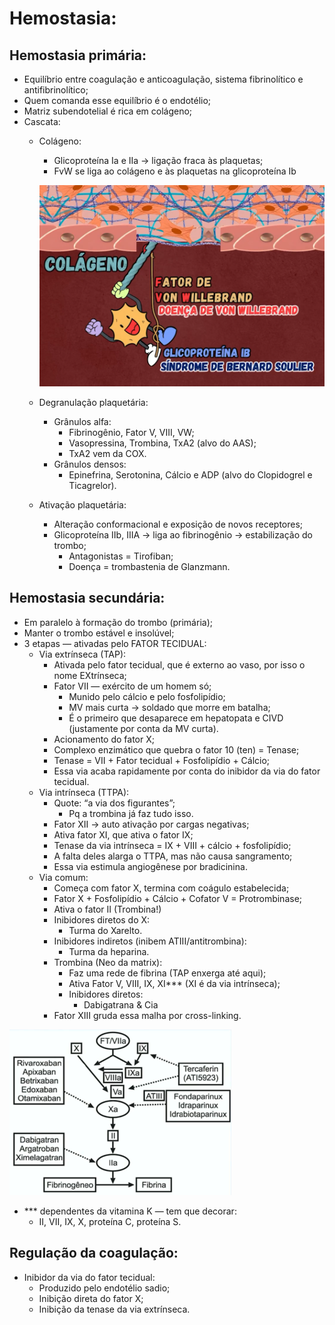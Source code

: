 # Hemostasia:

## Hemostasia primária:

- Equilíbrio entre coagulação e anticoagulação, sistema fibrinolítico e antifibrinolítico;
- Quem comanda esse equilíbrio é o endotélio;
- Matriz subendotelial é rica em colágeno;
- Cascata:
    - Colágeno:
        - Glicoproteína Ia e IIa → ligação fraca às plaquetas;
        - FvW se liga ao colágeno e às plaquetas na glicoproteína Ib
        
        ![image.png](anestesiologia/attachments/imgs/Hemostasia/image.png)
        
    - Degranulação plaquetária:
        - Grânulos alfa:
            - Fibrinogênio, Fator V, VIII, VW;
            - Vasopressina, Trombina, TxA2 (alvo do AAS);
            - TxA2 vem da COX.
        - Grânulos densos:
            - Epinefrina, Serotonina, Cálcio e ADP (alvo do Clopidogrel e Ticagrelor).
    - Ativação plaquetária:
        - Alteração conformacional e exposição de novos receptores;
        - Glicoproteína IIb, IIIA → liga ao fibrinogênio → estabilização do trombo;
            - Antagonistas = Tirofiban;
            - Doença = trombastenia de Glanzmann.

## Hemostasia secundária:

- Em paralelo à formação do trombo (primária);
- Manter o trombo estável e insolúvel;
- 3 etapas — ativadas pelo FATOR TECIDUAL:
    - Via extrínseca (TAP):
        - Ativada pelo fator tecidual, que é externo ao vaso, por isso o nome EXtrínseca;
        - Fator VII — exército de um homem só;
            - Munido pelo cálcio e pelo fosfolipídio;
            - MV mais curta → soldado que morre em batalha;
            - É o primeiro que desaparece em hepatopata e CIVD (justamente por conta da MV curta).
        - Acionamento do fator X;
        - Complexo enzimático que quebra o fator 10 (ten) = Tenase;
        - Tenase = VII + Fator tecidual + Fosfolipídio + Cálcio;
        - Essa via acaba rapidamente por conta do inibidor da via do fator tecidual.
    - Via intrínseca (TTPA):
        - Quote: “a via dos figurantes”;
            - Pq a trombina já faz tudo isso.
        - Fator XII → auto ativação por cargas negativas;
        - Ativa fator XI, que ativa o fator IX;
        - Tenase da via intrínseca = IX + VIII + cálcio + fosfolipídio;
        - A falta deles alarga o TTPA, mas não causa sangramento;
        - Essa via estimula angiogênese por bradicinina.
    - Via comum:
        - Começa com fator X, termina com coágulo estabelecida;
        - Fator X + Fosfolipídio + Cálcio + Cofator V = Protrombinase;
        - Ativa o fator II (Trombina!)
        - Inibidores diretos do X:
            - Turma do Xarelto.
        - Inibidores indiretos (inibem ATIII/antitrombina):
            - Turma da heparina.
        - Trombina (Neo da matrix):
            - Faz uma rede de fibrina (TAP enxerga até aqui);
            - Ativa Fator V, VIII, IX, XI*** (XI é da via intrínseca);
            - Inibidores diretos:
                - Dabigatrana & Cia
        - Fator XIII gruda essa malha por cross-linking.

![image.png](anestesiologia/attachments/imgs/Hemostasia/image%201.png)

- *** dependentes da vitamina K — tem que decorar:
    - II, VII, IX, X, proteína C, proteína S.

## Regulação da coagulação:

- Inibidor da via do fator tecidual:
    - Produzido pelo endotélio sadio;
    - Inibição direta do fator X;
    - Inibição da tenase da via extrínseca.
